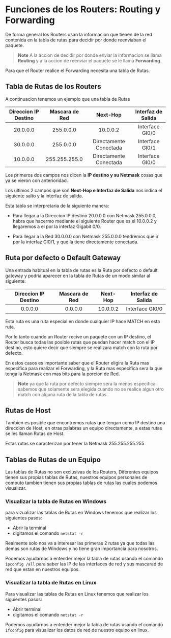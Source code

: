 # Funciones de los Routers: Routing y Forwarding

De forma general los Routers usan la informacion que tienen de la red contenida en la tabla de rutas para decidir por donde reenviaban el paquete.

> **Note**
> A la accion de decidir por donde enviar la informacion se llama **Routing** y a la accion de reenviar el paquete se le llama **Forwarding**.

Para que el Router realice el Forwarding necesita una tabla de Rutas.

## Tabla de Rutas de los Routers

A continuacion tenemos un ejemplo que una tabla de Rutas

| Direccion IP Destino | Mascara de Red | Next-Hop | Interfaz de Salida |
| :-: | :-: | :-: | :-: |
| 20.0.0.0 | 255.0.0.0 | 10.0.0.2 | Interface GI0/0 |
| 30.0.0.0 | 255.0.0.0 | Directamente Conectada | Interface GI0/1 |
| 10.0.0.0 | 255.255.255.0 | Directamente Conectada | Interface GI0/0 |


Los primeros dos campos nos dicen la **IP destino y su Netmask** cosas que ya se vieron con anterioridad.

Los ultimos 2 campos que son **Next-Hop e Interfaz de Salida** nos indica el siguiente salto y la interfaz de salida.

Esta tabla se interpretaria de la siguiente manera:

* Para llegar a la Direccion IP destino 20.0.0.0 con Netmask 255.0.0.0, habra que hacermo mediante el siguiente Router que es el 10.0.0.2 y llegaremos a el por la interfaz Gigabit 0/0.

* Para llegar a la Red 30.0.0.0 con Netmask 255.0.0.0 tendremos que ir por la interfaz GI0/1, y que la tiene directamente conectada.

## Ruta por defecto o Default Gateway

Una entrada habitual en la tabla de rutas es la Ruta por defecto o default gateway y podria aparecer en la tabla de Rutas de un modo similar al siguiente:

| Direccion IP Destino | Mascara de Red | Next-Hop | Interfaz de Salida |
| :-: | :-: | :-: | :-: |
| 0.0.0.0 | 0.0.0.0 | 10.0.0.2 | Interface GI0/0 |

Esta ruta es una ruta especial en donde cualquier IP hace MATCH en esta ruta.

Por lo tanto cuando un Router recive un paquete con un IP destino, el Router busca todas las posible rutas que puedan hacer match con el IP destino, esto quiere decir que siempre se realizara match con la ruta por defecto.

En estos casos es importante saber que el Router eligira la Ruta mas especifica para realizar el Forwarding, y la Ruta mas especifica sera la que tenga la Netmask con mas bits para la porcion de Red. 

> **Note** ya que la ruta por defecto siempre sera la menos especifica sabemos que solamente sera elegida cuando no se realice algun otro match con alguna ruta de la tabla de rutas.

## Rutas de Host

Tambien es posible que encontremos rutas que tengan como IP destino una direccion de Host, en otras palabras un equipo directamente, a estas rutas se les llaman Rutas de Host.

Estas rutas se caracterizan por tener la Netmask 255.255.255.255

## Tablas de Rutas de un Equipo

Las tablas de Rutas no son exclusivas de los Routers, Diferentes equipos tienen sus propias tablas de Rutas, nuestros equipos personales de computo tambien tienen sus propias tablas de rutas las cuales podemos visualizar.

### Visualizar la tabla de Rutas en Windows

para vizualizar las tablas de Rutas en Windows tenemos que realizar los siguientes pasos:

* Abrir la terminal
* digitamos el comando ```netstat -r```

Realmente solo nos va a interesar las primeras 2 rutas ya que todas las demas son rutas de Windows y no tiene gran importancia para nosotros.

Podemos ayudarnos a entender mejor la tabla de rutas usando el comando ```ipconfig /all``` para saber las IP de las interfaces de red y sus mascarad de red que estan en nuestros equipos.

### Visualizar la tabla de Rutas en Linux

Para visualizar las tablas de Rutas en Linux tenemos que realizar los siguientes pasos:

* Abrir terminal
* digitamos el comando ```netstat -r```


Podemos ayudarnos a entender mejor la tabla de rutas usando el comando ```ifconfig``` para visualizar los datos de red de nuestro equipo en linux.